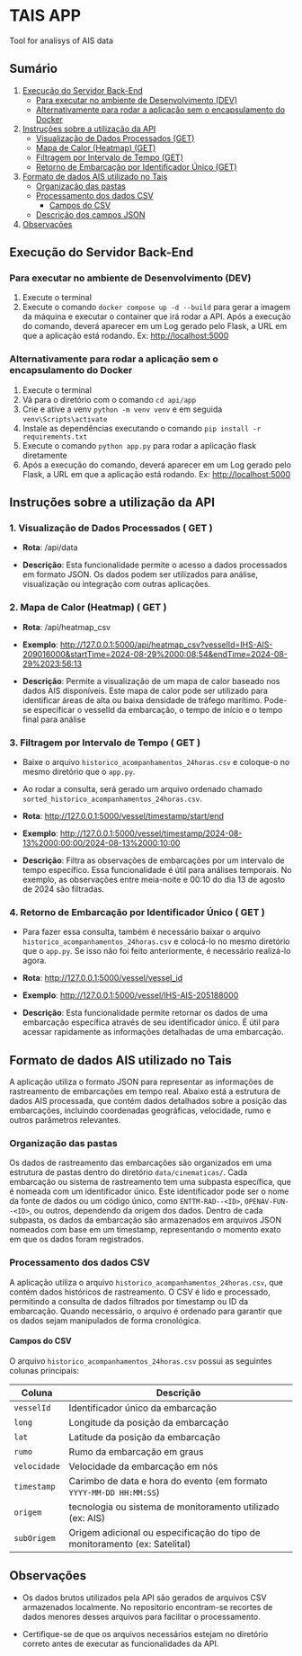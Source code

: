 # TAIS APP

Tool for analisys of AIS data

## Sumário

1. [Execução do Servidor Back-End](#execução-do-servidor-back-end)
   - [Para executar no ambiente de Desenvolvimento (DEV)](#para-executar-no-ambiente-de-desenvolvimento-dev)
   - [Alternativamente para rodar a aplicação sem o encapsulamento do Docker](#alternativamente-para-rodar-a-aplicação-sem-o-encapsulamento-do-docker)
2. [Instruções sobre a utilização da API](#instruções-sobre-a-utilização-da-api)
   - [Visualização de Dados Processados (GET)](#1-visualização-de-dados-processados--get-)
   - [Mapa de Calor (Heatmap) (GET)](#2-mapa-de-calor-heatmap--get-)
   - [Filtragem por Intervalo de Tempo (GET)](#3-filtragem-por-intervalo-de-tempo--get-)
   - [Retorno de Embarcação por Identificador Único (GET)](#4-retorno-de-embarcação-por-identificador-único--get-)
3. [Formato de dados AIS utilizado no Tais](#formato-de-dados-ais-utilizado-no-tais)
   - [Organização das pastas](#organização-das-pastas)
   - [Processamento dos dados CSV](#processamento-dos-dados-csv)
      - [Campos do CSV](#campos-do-csv)
   - [Descrição dos campos JSON](#descrição-dos-campos-json)
4. [Observações](#observações)

## Execução do Servidor Back-End

### Para executar no ambiente de Desenvolvimento (DEV)

1. Execute o terminal
2. Execute o comando ```docker compose up -d --build``` para gerar a imagem da máquina e executar o container que irá rodar a API. Após a execução do comando, deverá aparecer em um Log gerado pelo Flask, a URL em que a aplicação está rodando. Ex: <http://localhost:5000>

### Alternativamente para rodar a aplicação sem o encapsulamento do Docker

1. Execute o terminal
2. Vá para o diretório com o comando ```cd api/app```
3. Crie e ative a venv ```python -m venv venv``` e em seguida ```venv\Scripts\activate```
4. Instale as dependências executando o comando ```pip install -r requirements.txt```
5. Execute o comando ```python app.py``` para rodar a aplicação flask diretamente
6. Após a execução do comando, deverá aparecer em um Log gerado pelo Flask, a URL em que a aplicação está rodando. Ex: <http://localhost:5000>

## Instruções sobre a utilização da API

### 1. Visualização de Dados Processados ( GET )

- **Rota**: /api/data

- **Descrição**: Esta funcionalidade permite o acesso a dados processados em formato
JSON. Os dados podem ser utilizados para análise, visualização ou integração com
outras aplicações.

### 2. Mapa de Calor (Heatmap) ( GET )

- **Rota**: /api/heatmap_csv

- **Exemplo**: <http://127.0.0.1:5000/api/heatmap_csv?vesselId=IHS-AIS-209016000&startTime=2024-08-29%2000:08:54&endTime=2024-08-29%2023:56:13>

- **Descrição**: Permite a visualização de um mapa de calor baseado nos dados AIS
disponíveis. Este mapa de calor pode ser utilizado para identificar áreas de alta ou
baixa densidade de tráfego marítimo. Pode-se especificar o vesselId da embarcação, o tempo de início e o tempo final para análise

### 3. Filtragem por Intervalo de Tempo ( GET )

- Baixe o arquivo ```historico_acompanhamentos_24horas.csv``` e coloque-o no mesmo diretório que o ```app.py```.

- Ao rodar a consulta, será gerado um arquivo ordenado chamado ```sorted_historico_acompanhamentos_24horas.csv```.

- **Rota**: <http://127.0.0.1:5000/vessel/timestamp/start/end>

- **Exemplo**: <http://127.0.0.1:5000/vessel/timestamp/2024-08-13%2000:00:00/2024-08-13%2000:10:00>

- **Descrição**: Filtra as observações de embarcações por um intervalo de tempo específico. Essa funcionalidade é útil para análises temporais. No exemplo, as observações entre meia-noite e 00:10 do dia 13 de agosto de 2024 são filtradas.

### 4. Retorno de Embarcação por Identificador Único ( GET )

- Para fazer essa consulta, também é necessário baixar o arquivo ```historico_acompanhamentos_24horas.csv``` e colocá-lo no mesmo diretório que o ```app.py```. Se isso não foi feito anteriormente, é necessário realizá-lo agora.

- **Rota**: <http://127.0.0.1:5000/vessel/vessel_id>

- **Exemplo**: <http://127.0.0.1:5000/vessel/IHS-AIS-205188000>

- **Descrição**: Esta funcionalidade permite retornar os dados de uma embarcação específica através de seu identificador único. É útil para acessar rapidamente as informações detalhadas de uma embarcação.

## Formato de dados AIS utilizado no Tais

A aplicação utiliza o formato JSON para representar as informações de rastreamento de embarcações em tempo real. Abaixo está a estrutura de dados AIS processada, que contém dados detalhados sobre a posição das embarcações, incluindo coordenadas geográficas, velocidade, rumo e outros parâmetros relevantes.

### Organização das pastas

Os dados de rastreamento das embarcações são organizados em uma estrutura de pastas dentro do diretório ```data/cinematicas/```. Cada embarcação ou sistema de rastreamento tem uma subpasta específica, que é nomeada com um identificador único. Este identificador pode ser o nome da fonte de dados ou um código único, como ```ENTTM-RAD--<ID>```, ```OPENAV-FUN--<ID>```, ou outros, dependendo da origem dos dados. Dentro de cada subpasta, os dados da embarcação são armazenados em arquivos JSON nomeados com base em um timestamp, representando o momento exato em que os dados foram registrados.

### Processamento dos dados CSV
A aplicação utiliza o arquivo ```historico_acompanhamentos_24horas.csv```, que contém dados históricos de rastreamento. O CSV é lido e processado, permitindo a consulta de dados filtrados por timestamp ou ID da embarcação. Quando necessário, o arquivo é ordenado para garantir que os dados sejam manipulados de forma cronológica.

#### Campos do CSV

O arquivo ```historico_acompanhamentos_24horas.csv``` possui as seguintes colunas principais:

| **Coluna**   | **Descrição**                                  |
|--------------|------------------------------------------------|
| `vesselId`   | Identificador único da embarcação              |
| `long`       | Longitude da posição da embarcação             |
| `lat`        | Latitude da posição da embarcação              |
| `rumo`       | Rumo da embarcação em graus                    |
| `velocidade` | Velocidade da embarcação em nós                |
| `timestamp`  | Carimbo de data e hora do evento (em formato `YYYY-MM-DD HH:MM:SS`) |
| `origem`     | tecnologia ou sistema de monitoramento utilizado (ex: AIS)                     |
| `subOrigem`  |  Origem adicional ou especificação do tipo de monitoramento (ex: Satelital)      |

## Observações

- Os dados brutos utilizados pela API são gerados de arquivos CSV armazenados localmente. No repositorio encontram-se recortes de dados menores desses arquivos para facilitar o processamento.

- Certifique-se de que os arquivos necessários estejam no diretório correto antes de executar as funcionalidades da API.
